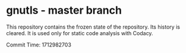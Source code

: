 # gnutls - master branch

This repository contains the frozen state of the repository.
Its history is cleared. It is used only for static code
analysis with Codacy.

Commit Time: 1712982703